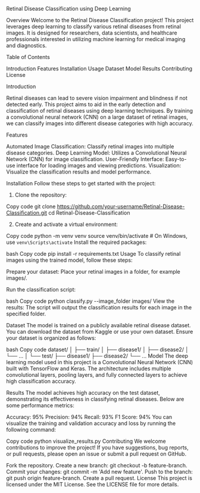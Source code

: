 Retinal Disease Classification using Deep Learning

Overview
Welcome to the Retinal Disease Classification project! This project leverages deep learning to classify various retinal diseases from retinal images. It is designed for researchers, data scientists, and healthcare professionals interested in utilizing machine learning for medical imaging and diagnostics.

Table of Contents

Introduction
Features
Installation
Usage
Dataset
Model
Results
Contributing
License

Introduction

Retinal diseases can lead to severe vision impairment and blindness if not detected early. This project aims to aid in the early detection and classification of retinal diseases using deep learning techniques. By training a convolutional neural network (CNN) on a large dataset of retinal images, we can classify images into different disease categories with high accuracy.

Features

Automated Image Classification: Classify retinal images into multiple disease categories.
Deep Learning Model: Utilizes a Convolutional Neural Network (CNN) for image classification.
User-Friendly Interface: Easy-to-use interface for loading images and viewing predictions.
Visualization: Visualize the classification results and model performance.

Installation
Follow these steps to get started with the project:

1. Clone the repository:

Copy code
git clone https://github.com/your-username/Retinal-Disease-Classification.git
cd Retinal-Disease-Classification

2. Create and activate a virtual environment:

Copy code
python -m venv venv
source venv/bin/activate  # On Windows, use `venv\Scripts\activate`
Install the required packages:

bash
Copy code
pip install -r requirements.txt
Usage
To classify retinal images using the trained model, follow these steps:

Prepare your dataset: Place your retinal images in a folder, for example images/.

Run the classification script:

bash
Copy code
python classify.py --image_folder images/
View the results: The script will output the classification results for each image in the specified folder.

Dataset
The model is trained on a publicly available retinal disease dataset. You can download the dataset from Kaggle or use your own dataset. Ensure your dataset is organized as follows:

bash
Copy code
dataset/
│
├── train/
│   ├── disease1/
│   ├── disease2/
│   └── ...
│
└── test/
    ├── disease1/
    ├── disease2/
    └── ...
Model
The deep learning model used in this project is a Convolutional Neural Network (CNN) built with TensorFlow and Keras. The architecture includes multiple convolutional layers, pooling layers, and fully connected layers to achieve high classification accuracy.

Results
The model achieves high accuracy on the test dataset, demonstrating its effectiveness in classifying retinal diseases. Below are some performance metrics:

Accuracy: 95%
Precision: 94%
Recall: 93%
F1 Score: 94%
You can visualize the training and validation accuracy and loss by running the following command:


Copy code
python visualize_results.py
Contributing
We welcome contributions to improve the project! If you have suggestions, bug reports, or pull requests, please open an issue or submit a pull request on GitHub.

Fork the repository.
Create a new branch: git checkout -b feature-branch.
Commit your changes: git commit -m 'Add new feature'.
Push to the branch: git push origin feature-branch.
Create a pull request.
License
This project is licensed under the MIT License. See the LICENSE file for more details.

